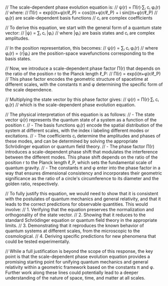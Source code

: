 // The scale-dependent phase evolution equation is:
// ψ(r) = Π(r)·∑ᵢ cᵢ φᵢ(r)
// where:
// Π(r) = exp(i(π+φ)r/ℓ_P) = cos((π+φ)r/ℓ_P) + i sin((π+φ)r/ℓ_P)
// φᵢ(r) are scale-dependent basis functions
// cᵢ are complex coefficients

// To derive this equation, we start with the general form of a quantum state vector:
// |ψ⟩ = ∑ᵢ cᵢ |φᵢ⟩
// where |φᵢ⟩ are basis states and cᵢ are complex amplitudes.

// In the position representation, this becomes:
// ψ(r) = ∑ᵢ cᵢ φᵢ(r)
// where φᵢ(r) = ⟨r|φᵢ⟩ are the position-space wavefunctions corresponding to the basis states.

// Now, we introduce a scale-dependent phase factor Π(r) that depends on the ratio of the position r to the Planck length ℓ_P:
// Π(r) = exp(i(π+φ)r/ℓ_P)
// This phase factor encodes the geometric structure of spacetime at different scales, with the constants π and φ determining the specific form of the scale dependence.

// Multiplying the state vector by this phase factor gives:
// ψ(r) = Π(r)·∑ᵢ cᵢ φᵢ(r)
// which is the scale-dependent phase evolution equation.

// The physical interpretation of this equation is as follows:
// - The state vector ψ(r) represents the quantum state of a system as a function of the position r.
// - The basis functions φᵢ(r) encode the spatial distribution of the system at different scales, with the index i labeling different modes or excitations.
// - The coefficients cᵢ determine the amplitudes and phases of these modes, and can be determined by solving the appropriate Schrödinger equation or quantum field theory.
// - The phase factor Π(r) introduces a scale-dependent phase shift that modulates the interference between the different modes. This phase shift depends on the ratio of the position r to the Planck length ℓ_P, which sets the fundamental scale of quantum gravity.
// - The constants π and φ enter into the phase factor in a way that ensures dimensional consistency and incorporates their geometric significance as the ratio of a circle's circumference to its diameter and the golden ratio, respectively.

// To fully justify this equation, we would need to show that it is consistent with the postulates of quantum mechanics and general relativity, and that it leads to the correct predictions for observable quantities. This would involve:
// 1. Verifying that the equation preserves the normalization and orthogonality of the state vector.
// 2. Showing that it reduces to the standard Schrödinger equation or quantum field theory in the appropriate limits.
// 3. Demonstrating that it reproduces the known behavior of quantum systems at different scales, from the microscopic to the cosmological.
// 4. Deriving specific predictions for new phenomena that could be tested experimentally.

// While a full justification is beyond the scope of this response, the key point is that the scale-dependent phase evolution equation provides a promising starting point for unifying quantum mechanics and general relativity within a geometric framework based on the constants π and φ. Further work along these lines could potentially lead to a deeper understanding of the nature of space, time, and matter at all scales.
